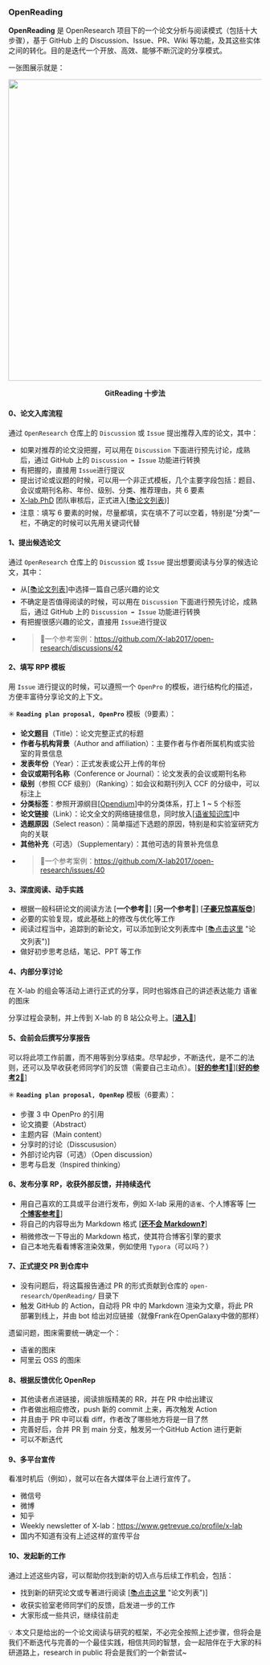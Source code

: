 ### OpenReading

**OpenReading** 是 OpenResearch 项目下的一个论文分析与阅读模式（包括十大步骤），基于 GitHub 上的 Discussion、Issue、PR、Wiki 等功能，及其这些实体之间的转化。目的是迭代一个开放、高效、能够不断沉淀的分享模式。

一张图展示就是：

<div align=center>
<img src="https://user-images.githubusercontent.com/15010826/166209838-d3182d7d-2fda-4642-808a-01bde72b8f6d.png" width="600px">
</div>

**<p align="center">GitReading 十步法</p>** 

#### 0、论文入库流程
通过 `OpenResearch` 仓库上的 `Discussion` 或 `Issue` 提出推荐入库的论文，其中：
- 如果对推荐的论文没把握，可以用在 `Discussion` 下面进行预先讨论，成熟后，通过 GitHub 上的 `Discussion ➡️ Issue` 功能进行转换
- 有把握的，直接用 `Issue`进行提议
- 提出讨论或议题的时候，可以用一个非正式模板，几个主要字段包括：题目、会议或期刊名称、年份、级别、分类、推荐理由，共 6 要素
- [X-lab.PhD](https://github.com/orgs/X-lab2017/teams/x-lab-phd) 团队审核后，正式进入[[📚论文列表](https://github.com/X-lab2017/open-research/blob/main/openlist.md))]
- 注意：填写 6 要素的时候，尽量都填，实在填不了可以空着，特别是“分类”一栏，不确定的时候可以先用关键词代替

#### 1、提出候选论文

通过 `OpenResearch` 仓库上的 `Discussion` 或 `Issue` 提出想要阅读与分享的候选论文，其中：
- 从[[📚论文列表](https://github.com/X-lab2017/open-research/blob/main/openlist.md)]中选择一篇自己感兴趣的论文
- 不确定是否值得阅读的时候，可以用在 `Discussion` 下面进行预先讨论，成熟后，通过 GitHub 上的 `Discussion ➡️ Issue` 功能进行转换
- 有把握很感兴趣的论文，直接用 `Issue`进行提议
- >🌳一个参考案例：https://github.com/X-lab2017/open-research/discussions/42

#### 2、填写 RPP 模板

用 `Issue` 进行提议的时候，可以遵照一个 `OpenPro` 的模板，进行结构化的描述，方便丰富待分享论文的上下文。

✳️ **`Reading plan proposal, OpenPro`** 模板（9要素）：
- **论文题目**（Title）：论文完整正式的标题
- **作者与机构背景**（Author and affiliation）：主要作者与作者所属机构或实验室的背景信息
- **发表年份**（Year）：正式发表或公开上传的年份
- **会议或期刊名称**（Conference or Journal）：论文发表的会议或期刊名称
- **级别**（参照 CCF 级别）（Ranking）：如会议和期刊列入 CCF 的分级中，可以标注上
- **分类标签**：参照开源纲目[[Opendium](https://github.com/X-lab2017/open-research/tree/main/Opendium)]中的分类体系，打上 1 ~ 5 个标签
- **论文链接**（Link）：论文全文的网络链接信息，同时放入[[语雀知识库](https://xlab2017.yuque.com/msdpvs/dtg7ew)]中
- **选题原因**（Select reason）：简单描述下选题的原因，特别是和实验室研究方向的关联
- **其他补充**（可选）（Supplementary）：其他可选的背景补充信息
- >🌳一个参考案例：https://github.com/X-lab2017/open-research/issues/40

#### 3、深度阅读、动手实践
- 根据一般科研论文的阅读方法 [**一个参考📒**]  [**另一个参考📒**]  [[**子豪兄惊喜版😎**](https://www.bilibili.com/video/BV15w411Z7LG?p=11 "子豪兄版")]
- 必要的实验复现，或此基础上的修改与优化等工作
- 阅读过程当中，追踪到的新论文，可以添加到论文列表库中 [[📚点击这里](https://github.com/X-lab2017/open-research/blob/main/openlist.md) "论文列表")]
- 做好初步思考总结，笔记、PPT 等工作

#### 4、内部分享讨论
在 X-lab 的组会等活动上进行正式的分享，同时也锻炼自己的讲述表达能力 语雀的图床

分享过程会录制，并上传到 X-lab 的 B 站公众号上。[[**进入🎥**](https://space.bilibili.com/510793367 "B站视频")]

#### 5、会前会后撰写分享报告

可以将此项工作前置，而不用等到分享结束。尽早起步，不断迭代，是不二的法则，还可以及早收获老师同学们的反馈（需要自己主动点）。[[**好的参考1📒**](https://www.yuque.com/shibudengqinsheng/ggwvkm/eri2s3 "一个参考")][[**好的参考2📒**](https://www.yuque.com/tyn1998/blogs/cs1unx "另一个参考")]

✳️ **`Reading plan proposal, OpenRep`** 模板（6要素）：
- 步骤 3 中 OpenPro 的引用
- 论文摘要（Abstract）
- 主题内容（Main content）
- 分享时的讨论（Disscususion）
- 外部讨论内容（可选）（Open discussion）
- 思考与启发（Inspired thinking）

#### 6、发布分享 RP，收获外部反馈，并持续迭代

- 用自己喜欢的工具或平台进行发布，例如 X-lab 采用的`语雀`、个人博客等 [[**一个博客参考📒**](https://blog.frankzhao.cn/ "一个博客参考")]
- 将自己的内容导出为 Markdown 格式 [[**还不会 Markdown❓**](https://www.bilibili.com/video/BV1Yb411c7Hi?spm_id_from=333.999.0.0 "学习 Markdown")]
- 稍微修改一下导出的 Markdown 格式，使其符合博客引擎的要求
- 自己本地先看看博客渲染效果，例如使用 `Typora`（可以吗？）

#### 7、正式提交 PR 到仓库中
- 没有问题后，将这篇报告通过 PR 的形式贡献到仓库的 `open-research/OpenReading/` 目录下
- 触发 GitHub 的 Action，自动将 PR 中的 Markdown 渲染为文章，将此 PR 部署到线上，并由 bot 给出对应链接（就像Frank在OpenGalaxy中做的那样）

遗留问题，图床需要统一确定一个：
- 语雀的图床
- 阿里云 OSS 的图床

#### 8、根据反馈优化 OpenRep

- 其他读者点进链接，阅读排版精美的 RR，并在 PR 中给出建议
- 作者做出相应修改，push 新的 commit 上来，再次触发 Action
- 并且由于 PR 中可以看 diff，作者改了哪些地方将是一目了然
- 完善好后，合并 PR 到 main 分支，触发另一个GitHub Action 进行更新
- 可以不断迭代

#### 9、多平台宣传

看准时机后（例如），就可以在各大媒体平台上进行宣传了。
- 微信号
- 微博
- 知乎
- Weekly newsletter of X-lab：https://www.getrevue.co/profile/x-lab
- 国内不知道有没有上述这样的宣传平台

#### 10、发起新的工作

通过上述这些内容，可以帮助你找到新的切入点与后续工作机会，包括：
- 找到新的研究论文或专著进行阅读 [[📚点击这里](https://github.com/X-lab2017/open-research/blob/main/openlist.md) "论文列表")]
- 收获实验室老师同学们的反馈，启发进一步的工作
- 大家形成一些共识，继续往前走

💡 本文只是给出的一个论文阅读与研究的框架，不必完全按照上述步骤，但将会是我们不断迭代与完善的一个最佳实践，相信共同的智慧，会一起陪伴在于大家的科研道路上，research in public 将会是我们的一个新尝试~ 

